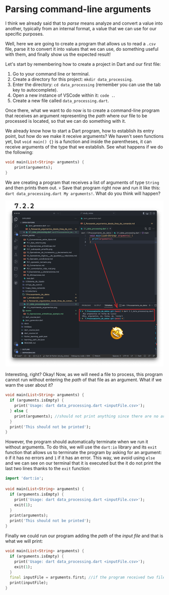 # Parsing command-line arguments

I think we already said that to _parse_ means analyze and convert a value into another, typically from an internal format, a value that we can use for our specific purposes.

Well, here we are going to create a program that allows us to read a `.csv` file, parse it to convert it into values that we can use, do something useful with them, and finally show us the expected result!

Let's start by remembering how to create a project in Dart and our first file:

1. Go to your command line or terminal.
2. Create a directory for this project: `mkdir data_processing`.
3. Enter the directory: `cd data_processing` (remember you can use the tab key to autocomplete).
4. Open a new instance of VSCode within it: `code .`.
5. Create a new file called `data_processing.dart`.

Once there, what we want to do now is to create a command-line program that receives an argument representing the _path_ where our file to be processed is located, so that we can do something with it.

We already know how to start a Dart program, how to establish its entry point, but how do we make it receive arguments? We haven't seen functions yet, but `void main() {}` is a function and inside the parentheses, it can receive arguments of the type that we establish. See what happens if we do the following:

```dart
void main(List<String> arguments) {
    print(arguments);
}
```

We are creating a program that receives a list of arguments of type `String` and then prints them out. 💀 Save that program right now and run it like this: `dart data_processing.dart My arguments!`. What do you think will happen?

![Imprimiendo arguments](https://raw.githubusercontent.com/themonkslab/courses/main/dart/7.Procesamiento_de_datos/2.2_imprimiendo_argumentos.png)

Interesting, right? Okay! Now, as we will need a file to process, this program cannot run without entering the _path_ of that file as an argument. What if we warn the user about it?

```dart
void main(List<String> arguments) {
  if (arguments.isEmpty) {
    print('Usage: dart data_processing.dart <inputFile.csv>');
  } else {
    print(arguments); //should not print anything since there are no argumnets yet
  }
  print('This should not be printed');
}
```

However, the program should automatically terminate when we run it without arguments. To do this, we will use the `dart:io` library and its `exit` function that allows us to terminate the program by asking for an argument: `0` if it has no errors and `1` if it has an error. This way, we avoid using `else` and we can see on our terminal that it is executed but the it do not print the last two lines thanks to the `exit` function:

```dart
import 'dart:io';

void main(List<String> arguments) {
  if (arguments.isEmpty) {
    print('Usage: dart data_processing.dart <inputFile.csv>');
    exit(1);
  }
  print(arguments);
  print('This should not be printed');
}
```

Finally we could run our program adding the _path_ of the _input file_ and that is what we will print:

```dart
void main(List<String> arguments) {
  if (arguments.isEmpty) {
    print('Usage: dart data_processing.dart <inputFile.csv>');
    exit(1);
  }
  final inputFile = arguments.first; //if the program received two files as command line arguments this variable would take the value of the path of the first of them
  print(inputFile);
}
```
